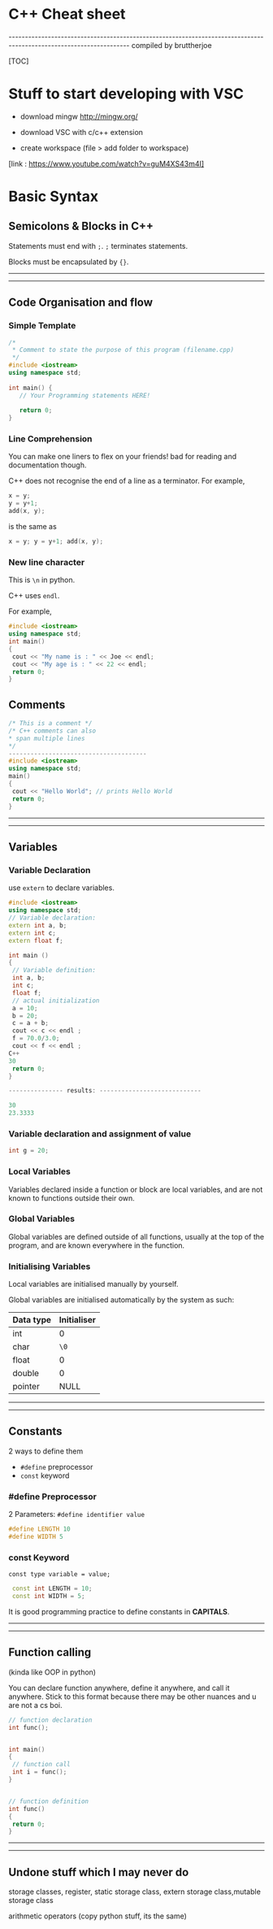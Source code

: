 # C++ Cheat sheet

-------------------------------------------------------------------------------------------------------------------      compiled by bruttherjoe





[TOC]


# Stuff to start developing with VSC
- download mingw
http://mingw.org/

- download VSC with c/c++ extension

- create workspace (file > add folder to workspace)

[link : https://www.youtube.com/watch?v=guM4XS43m4I]

# Basic Syntax

## Semicolons & Blocks in C++

Statements must end with `;`.  `;` terminates statements. 

Blocks must be encapsulated by `{}`.





------

------





## Code Organisation and flow

### Simple Template
```c++
/*
 * Comment to state the purpose of this program (filename.cpp)
 */
#include <iostream>
using namespace std;
 
int main() {
   // Your Programming statements HERE!
 
   return 0;
}
```

### Line Comprehension

You can make one liners to flex on your friends! bad for reading and documentation though.

C++ does not recognise the end of a line as a terminator. For example,

```c++
x = y;
y = y+1;
add(x, y);
```

is the same as

```c++
x = y; y = y+1; add(x, y);
```

### New line character 

This is `\n` in python.

C++ uses `endl`.

For example,

```c++
#include <iostream>
using namespace std;
int main()
{
 cout << "My name is : " << Joe << endl;
 cout << "My age is : " << 22 << endl;
 return 0;
}
```

## Comments

```c++
/* This is a comment */
/* C++ comments can also
* span multiple lines
*/
--------------------------------------
#include <iostream>
using namespace std;
main()
{
 cout << "Hello World"; // prints Hello World
 return 0;
}
```





------

------





## Variables

### Variable Declaration

use `extern` to declare variables.

```c++
#include <iostream>
using namespace std;
// Variable declaration:
extern int a, b;
extern int c;
extern float f;

int main ()
{
 // Variable definition:
 int a, b;
 int c;
 float f;
 // actual initialization
 a = 10;
 b = 20;
 c = a + b;
 cout << c << endl ;
 f = 70.0/3.0;
 cout << f << endl ;
C++
30
 return 0;
}

--------------- results: ----------------------------

30
23.3333
```

### Variable declaration and assignment of value

```c++
int g = 20;
```

### Local Variables

Variables declared inside a function or block are local variables, and are not known to functions outside their own.

### Global Variables

Global variables are defined outside of all functions, usually at the top of the program, and are known everywhere in the function.

### Initialising Variables

Local variables are initialised manually by yourself.

Global variables are initialised automatically by the system as such:

| Data type | Initialiser |
| --------- | ----------- |
| int       | 0           |
| char      | `\0`        |
| float     | 0           |
| double    | 0           |
| pointer   | NULL        |





------

------





## Constants

2 ways to define them

- `#define` preprocessor
- `const` keyword



### #define Preprocessor

2 Parameters:
`#define identifier value`

```c++
#define LENGTH 10
#define WIDTH 5
```



### const Keyword

`const type variable = value;`

```c++
 const int LENGTH = 10;
 const int WIDTH = 5;
```





It is good programming practice to define constants in **CAPITALS**.





------

------





## Function calling 

(kinda like OOP in python)

You can declare function anywhere, define it anywhere, and call it anywhere. Stick to this format because there may be other nuances and u are not a cs boi.

```c++
// function declaration
int func();


int main()
{
 // function call
 int i = func();
}


// function definition
int func()
{
 return 0;
}

```





------

------



## Undone stuff which I may never do

storage classes, register, static storage class, extern storage class,mutable storage class

arithmetic operators (copy python stuff, its the same)

